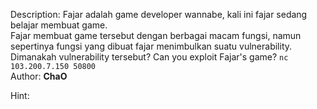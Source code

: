 Description:
Fajar adalah game developer wannabe, kali ini fajar sedang belajar membuat game. <br> Fajar membuat game tersebut dengan berbagai macam fungsi, namun sepertinya fungsi yang dibuat fajar menimbulkan suatu vulnerability.<br>
Dimanakah vulnerability tersebut?
Can you exploit Fajar's game?
`nc 103.200.7.150 50800`
<br>
Author: <b>ChaO</b>

Hint:
